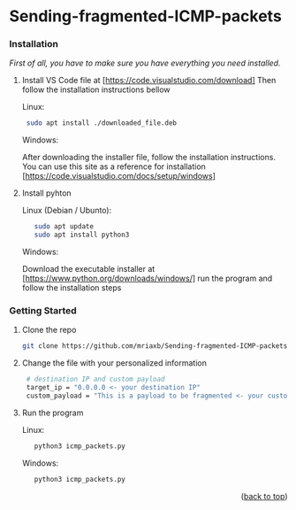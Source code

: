# Sending-fragmented-ICMP-packets


### Installation

_First of all, you have to make sure you have everything you need installed._

1. Install VS Code file at [https://code.visualstudio.com/download]
   Then follow the installation instructions bellow
   
     Linux:
      ```sh
       sudo apt install ./downloaded_file.deb
      ```
   
     Windows:
   
      After downloading the installer file, follow the installation instructions.
      You can use this site as a reference for installation [https://code.visualstudio.com/docs/setup/windows]


3. Install pyhton 

    Linux (Debian / Ubunto):
    ```sh
       sudo apt update
       sudo apt install python3
    ```
   
    Windows:
   
      Download the executable installer at [https://www.python.org/downloads/windows/] run the program and follow the installation steps 

### Getting Started

1. Clone the repo
   ```sh
   git clone https://github.com/mriaxb/Sending-fragmented-ICMP-packets.git
   ```
2. Change the file with your personalized information
   ```sh
    # destination IP and custom payload 
    target_ip = "0.0.0.0 <- your destination IP"
    custom_payload = "This is a payload to be fragmented <- your custom payload"
   ```
3. Run the program

    Linux:
     ```sh
        python3 icmp_packets.py
     ```
    Windows:
     ```sh
        python3 icmp_packets.py
     ```


<p align="right">(<a href="#readme-top">back to top</a>)</p>

